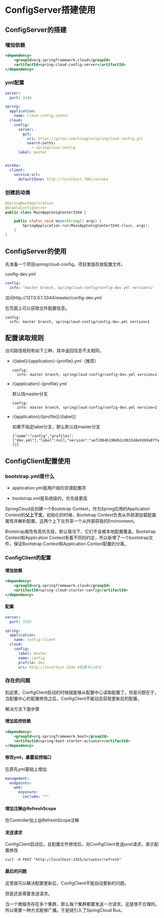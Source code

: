 # ConfigServer搭建使用

## ConfigServer的搭建

### 增加依赖

```xml
<dependency>
    <groupId>org.springframework.cloud</groupId>
    <artifactId>spring-cloud-config-server</artifactId>
</dependency>
```



### yml配置

```yml
server:
  port: 3344

spring:
  application:
    name: cloud-config-center
  cloud:
    config:
      server:
        git:
          uri: https://gitee.com/Singgle/springcloud-config.git
          search-paths:
            - springcloud-config
      label: master


eureka:
  client:
    service-url:
      defaultZone: http://localhost:7001/eureka
```



### 创建启动类

```java
@SpringBootApplication
@EnableConfigServer
public class MainAppConigCenter3344 {

    public static void main(String[] args) {
        SpringApplication.run(MainAppConigCenter3344.class, args);
    }
}
```



## ConfigServer的使用

先准备一个项目springcloud-config，项目里面存放配置文件。

config-dev.yml

```yml
config:
  info: "master branch, springcloud-config/config-dev.yml version=1"
```



访问http://127.0.0.1:3344/master/config-dev.yml

在页面上可以获取文件配置信息。

```
config:
  info: master branch, springcloud-config/config-dev.yml version=1
```



## 配置读取规则

访问路径规则有如下三种，其中返回信息不太相同。



- /{label}/{application}-{profile}.yml（推荐）

  ```
  config:
    info: master branch, springcloud-config/config-dev.yml version=1
  ```

- /{application}-{profile}.yml

  默认找master分支

  ```
  config:
    info: master branch, springcloud-config/config-dev.yml version=1
  ```

- /{application}/{profile}[/{label}]

  如果不指定label分支，那么默认找master分支

  ```
  {"name":"config","profiles":["dev.yml"],"label":null,"version":"aef2064b190db2c0015dde9369a07fa3cfea8d0a","state":null,"propertySources":[]}
  ```



## ConfigClient配置使用

### bootstrap.yml是什么

- application.yml是用户级的资源配置项

- bootstrap.xml是系统级的，优先级更高

SpringCloud会创建一个Bootstrap Context，作为Spring应用的Application Context的**父上下文**。初始化的时候，Bootstrap Context负责从外部源加载配置属性并解析配置。这两个上下文共享一个从外部获取的Environment。

Bootstrap属性有高优先级，默认情况下，它们不会被本地配置覆盖。Bootstrap Context和Application Context有着不同的约定，所以新增了一个bootstrap文件，保证Bootstrap Context和Application Context配置的分离。



### ConfigClient的配置

#### 增加依赖

```xml
<dependency>
    <groupId>org.springframework.cloud</groupId>
    <artifactId>spring-cloud-starter-config</artifactId>
</dependency>
```



#### 配置

```yaml
server:
  port: 3355

spring:
  application:
    name: config-client
  cloud:
    config:
      label: master
      name: config
      profile: dev
      uri: http://localhost:3344 #配置中心地址
```



### 存在的问题

到这里，ConfigClient启动的时候就能够从配置中心读取配置了。但是问题在于，当配置中心的配置修改之后，ConfigClient不能动态获取更新后的配置。

解决方法下面步骤



#### 增加监控依赖

```xml
<dependency>
    <groupId>org.springframework.boot</groupId>
    <artifactId>spring-boot-starter-actuator</artifactId>
</dependency>
```



#### 修改yml，暴露监控端口

在原先yml基础上增加

```yml
management:
  endpoints:
    web:
      exposure:
        include: "*"
```



#### 增加注解@RefreshScope

在Controller加上@RefreshScope注解



#### 发送请求

ConfigClient启动后，且配置文件修改后，向ConfigClient发送post请求，表示配置修改

```
curl -X POST "http://localhost:3355/actuator/refresh"
```

 

#### 最后的问题

这里就可以解决配置更新后，ConfigClient不能自动更新的问题。

但是还是需要发送请求。

当一个微服务存在多个集群，那么每个集群都要发送一次请求。这是很不合理的。所以需要一种方式能够广播。于是就引入了SpringCloud Bus。

